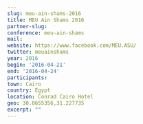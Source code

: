 ```yaml
---
slug: meu-ain-shams-2016
title: MEU Ain Shams 2016
partner-slug:
conference: meu-ain-shams
mail:
website: https://www.facebook.com/MEU.ASU/
twitter: meuainshams
year: 2016
begin: '2016-04-21'
end: '2016-04-24'
participants:
town: Cairo
country: Egypt
location: Conrad Cairo Hotel
geo: 30.0655356,31.227735
excerpt: ""
---
```


